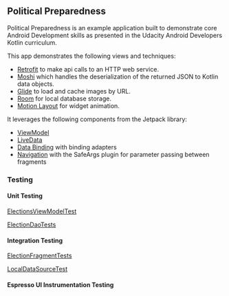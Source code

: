## Political Preparedness

Political Preparedness is an example application built to demonstrate core Android Development skills as presented in the Udacity Android Developers Kotlin curriculum. 

This app demonstrates the following views and techniques:

* [Retrofit](https://square.github.io/retrofit/) to make api calls to an HTTP web service.
* [Moshi](https://github.com/square/moshi) which handles the deserialization of the returned JSON to Kotlin data objects. 
* [Glide](https://bumptech.github.io/glide/) to load and cache images by URL.
* [Room](https://developer.android.com/training/data-storage/room) for local database storage.
* [Motion Layout](https://developer.android.com/develop/ui/views/animations/motionlayout) for widget animation. 
  
It leverages the following components from the Jetpack library:

* [ViewModel](https://developer.android.com/topic/libraries/architecture/viewmodel)
* [LiveData](https://developer.android.com/topic/libraries/architecture/livedata)
* [Data Binding](https://developer.android.com/topic/libraries/data-binding/) with binding adapters
* [Navigation](https://developer.android.com/topic/libraries/architecture/navigation/) with the SafeArgs plugin for parameter passing between fragments

### Testing

#### Unit Testing
[ElectionsViewModelTest](https://github.com/azzumw/CapstoneProject/blob/master/app/src/test/java/viewmodels/ElectionsViewModelTest.kt)

[ElectionDaoTests](https://github.com/azzumw/CapstoneProject/blob/master/app/src/androidTest/java/com/example/android/politicalpreparedness/database/ElectionDaoTests.kt)

#### Integration Testing
[ElectionFragmentTests](https://github.com/azzumw/CapstoneProject/blob/master/app/src/androidTest/java/com/example/android/politicalpreparedness/election/ElectionFragmentTests.kt)

[LocalDataSourceTest](https://github.com/azzumw/CapstoneProject/blob/master/app/src/androidTest/java/com/example/android/politicalpreparedness/database/LocalDataSourceTest.kt)
#### Espresso UI Instrumentation Testing
